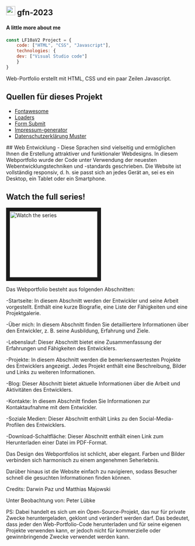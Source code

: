<h2 align="left">
<img src="https://media2.giphy.com/media/QssGEmpkyEOhBCb7e1/giphy.gif?cid=ecf05e47a0n3gi1bfqntqmob8g9aid1oyj2wr3ds3mg700bl&rid=giphy.gif" width ="25"> gfn-2023</h2>
	
#### A little more about me
```javascript
const LF10aV2 Project = {
  	code: ["HTML", "CSS", "Javascript"],
	technologies: {
	dev: ["Visual Studio code"]
	}
}
```

<title>gfn-2023</title> 
Web-Portfolio erstellt mit HTML, CSS und ein paar Zeilen Javascript.

## Quellen für dieses Projekt
<ul>
	<li><a href="https://fontawesome.com/">Fontawesome</a></li>
	<li><a href="https://cssloaders.github.io/">Loaders</a></li>
	<li><a href="https://formsubmit.co/">Form Submit</a></li>
	<li><a href="https://www.impressum-generator.de/">Impressum-generator</a></li>
	<li><a href="https://www.mein-datenschutzbeauftragter.de/datenschutzerklaerung-konfigurator">Datenschutzerklärung Muster</a></li>
</ul>

<div>
## Web Entwicklung
- Diese Sprachen sind vielseitig und ermöglichen Ihnen die Erstellung attraktiver und funktionaler Webdesigns.
In diesem Webportfolio wurde der Code unter Verwendung der neuesten Webentwicklungstechniken und -standards geschrieben.
Die Website ist vollständig responsiv, d. h. sie passt sich an jedes Gerät an, sei es ein Desktop, ein Tablet oder ein Smartphone.

## Watch the full series!

<a href="https://www.youtube.com/playlist?list=PLSvCAHoiHC_rqKbcu1ummWVpLTDBNZHH7" target="_blank">
<img src="http://img.youtube.com/vi/SiGxu2N9ndU/mqdefault.jpg" alt="Watch the series" width="240" height="180" border="10" />
</a>

Das Webportfolio besteht aus folgenden Abschnitten:

-Startseite: In diesem Abschnitt werden der Entwickler und seine Arbeit vorgestellt. Enthält eine kurze Biografie, eine Liste der Fähigkeiten und eine Projektgalerie.


-Über mich: In diesem Abschnitt finden Sie detailliertere Informationen über den Entwickler, z. B. seine Ausbildung, Erfahrung und Ziele.


-Lebenslauf: Dieser Abschnitt bietet eine Zusammenfassung der Erfahrungen und Fähigkeiten des Entwicklers.


-Projekte: In diesem Abschnitt werden die bemerkenswertesten Projekte des Entwicklers angezeigt. Jedes Projekt enthält eine Beschreibung, Bilder und Links zu weiteren Informationen.


-Blog: Dieser Abschnitt bietet aktuelle Informationen über die Arbeit und Aktivitäten des Entwicklers.


-Kontakte: In diesem Abschnitt finden Sie Informationen zur Kontaktaufnahme mit dem Entwickler.


-Soziale Medien: Dieser Abschnitt enthält Links zu den Social-Media-Profilen des Entwicklers.


-Download-Schaltfläche: Dieser Abschnitt enthält einen Link zum Herunterladen einer Datei im PDF-Format.


Das Design des Webportfolios ist schlicht, aber elegant. Farben und Bilder verbinden sich harmonisch zu einem angenehmen Seherlebnis.

Darüber hinaus ist die Website einfach zu navigieren, sodass Besucher schnell die gesuchten Informationen finden können.

Credits:
Darwin Paz und Matthias Majowski

Unter Beobachtung von:
Peter Lübke

PS:
Dabei handelt es sich um ein Open-Source-Projekt, das nur für private Zwecke heruntergeladen, geklont und verändert werden darf. 
Das bedeutet, dass jeder den Web-Portfolio-Code herunterladen und für seine eigenen Projekte verwenden kann, 
er jedoch nicht für kommerzielle oder gewinnbringende Zwecke verwendet werden kann.
